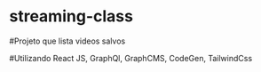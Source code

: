 # streaming-class

#Projeto que lista videos salvos

#Utilizando React JS, GraphQl, GraphCMS, CodeGen, TailwindCss 
